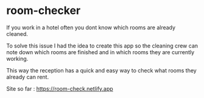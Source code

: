 # room-checker

If you work in a hotel often you dont know which rooms are already cleaned.

To solve this issue I had the idea to create this app so the cleaning crew can note down which rooms are finished and in which rooms they are currently working.

This way the reception has a quick and easy way to check what rooms they already can rent.

Site so far : https://room-check.netlify.app